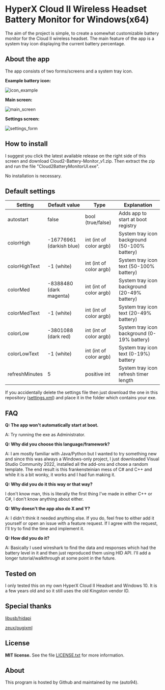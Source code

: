 # HyperX Cloud II Wireless Headset Battery Monitor for Windows(x64)

The aim of the project is simple, to create a somewhat customizable battery monitor for the Cloud II wireless headset. The main feature of the app is a system tray icon displaying the current battery percentage.

## About the app

The app consists of two forms/screens and a system tray icon.

**Example battery icon:**

![icon_example](https://github.com/auto94/Cloud2-Battery-Monitor/assets/36648280/9ee9dc07-c16e-4f36-9f9f-457e2af8634f)

**Main screen:**

![main_screen](https://github.com/auto94/Cloud2-Battery-Monitor/assets/36648280/3546df9f-008a-416b-8d59-2f7526bdea86)


**Settings screen:**

![settings_form](https://github.com/auto94/Cloud2-Battery-Monitor/assets/36648280/bb00d0a5-60b1-4df8-9ab7-e94d2838325c)


## How to install

I suggest you click the latest available release on the right side of this screen and download Cloud2-Battery-Monitor_v1.zip. 
Then extract the zip and run the file "Cloud2BatteryMonitorUI.exe".

No installation is necessary.

## Default settings

|Setting| Default value | Type| Explanation|
|--|--|--|--|
| autostart | false | bool (true/false) | Adds app to start at boot registry
| colorHigh| -16776961 (darkish blue)| int (int of color argb) | System tray icon background (50-100% battery)
| colorHighText| -1 (white)| int (int of color argb) | System tray icon text (50-100% battery)
| colorMed| -8388480 (dark magenta)| int (int of color argb) | System tray icon background (20-49% battery)
| colorMedText| -1 (white)| int (int of color argb) | System tray icon text (20-49% battery)
| colorLow| -3801088 (dark red)| int (int of color argb) | System tray icon background (0-19% battery)
| colorLowText| -1 (white)| int (int of color argb) | System tray icon text (0-19%) battery
| refreshMinutes| 5| positive int | System tray icon refresh timer length

If you accidentally delete the settings file then just download the one in this repository ([settings.xml](Cloud2BatteryMonitorUI/settings.xml)) and place it in the folder which contains your exe.

## FAQ

**Q: The app won't automatically start at boot.**

A: Try running the exe as Administrator.

**Q: Why did you choose this language/framework?**

A: I am mostly familiar with Java/Python but I wanted to try something new and since this was always a Windows-only project, I just downloaded Visual Studio Community 2022, installed all the add-ons and chose a random template. 
The end result is this frankensteinian mess of C# and C++ and while it is a bit wonky, it works and I had fun making it. 

**Q: Why did you do it this way or that way?**

I don't know man, this is literally the first thing I've made in either C++ or C#, I don't know anything about either.

**Q: Why doesn't the app also do X and Y?**

A: I didn't think it needed anything else. If you do, feel free to either add it yourself or open an issue with a feature request. If I agree with the request, I'll try to find the time and implement it.

**Q: How did you do it?**

A: Basically I used wireshark to find the data and responses which had the battery level in it and then just reproduced them using HID API. I'll add a longer tutorial/walkthrough at some point in the future.

## Tested on

I only tested this on my own HyperX Cloud II Headset and Windows 10. It is a few years old and so it still uses the old Kingston vendor ID. 

## Special thanks

[libusb/hidapi](https://github.com/libusb/hidapi)

[zeux/pugixml](https://github.com/zeux/pugixml)

## License

**MIT license.**
See the file [LICENSE.txt](LICENSE.txt) for more information.

## About

This program is hosted by Github and maintained by me (auto94).
